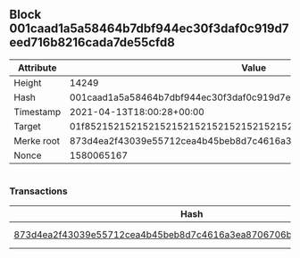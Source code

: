 ## Block 001caad1a5a58464b7dbf944ec30f3daf0c919d7eed716b8216cada7de55cfd8

Attribute | Value
--- | ---
Height | 14249
Hash | 001caad1a5a58464b7dbf944ec30f3daf0c919d7eed716b8216cada7de55cfd8
Timestamp | 2021-04-13T18:00:28+00:00
Target | 01f8521521521521521521521521521521521521521521521521521521521521
Merke root | 873d4ea2f43039e55712cea4b45beb8d7c4616a3ea8706706bbe4e23395c06ed
Nonce | 1580065167

```

```

### Transactions

Hash | Amount
--- | ---
[873d4ea2f43039e55712cea4b45beb8d7c4616a3ea8706706bbe4e23395c06ed](873d4ea2f43039e55712cea4b45beb8d7c4616a3ea8706706bbe4e23395c06ed.md) | 10.00000000 SKEPTI 
